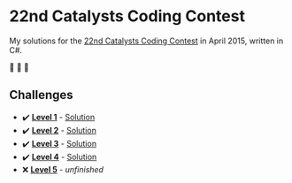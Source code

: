 # 22nd Catalysts Coding Contest

My solutions for the [22nd Catalysts Coding Contest](https://codingcontest.org/) in April 2015, written in C#.

:goat: :goat: :goat:

## Challenges

- :heavy_check_mark: **[Level 1](data/description-level1.pdf)** - [Solution](/../level1/CCC01/CCC01/Program.cs)
- :heavy_check_mark: **[Level 2](data/description-level2.pdf)** - [Solution](/../level2/CCC01/CCC01/Program.cs)
- :heavy_check_mark: **[Level 3](data/description-level3.pdf)** - [Solution](/../level3/CCC01/CCC01/Program.cs)
- :heavy_check_mark: **[Level 4](data/description-level4.pdf)** - [Solution](/../level4/CCC01/CCC01/Program.cs)
- :x: **[Level 5](data/description-level5.pdf)** - *unfinished*
